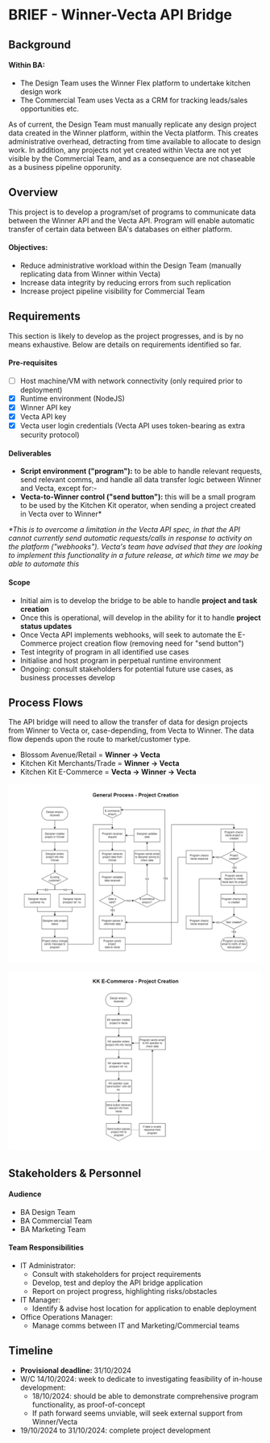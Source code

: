 # BRIEF - Winner-Vecta API Bridge

## Background

#### Within BA:
- The Design Team uses the Winner Flex platform to undertake kitchen design work
- The Commercial Team uses Vecta as a CRM for tracking leads/sales opportunities etc.

As of current, the Design Team must manually replicate any design project data created in the Winner platform, within the Vecta platform. This creates administrative overhead, detracting from time available to allocate to design work. In addition, any projects not yet created within Vecta are not yet visible by the Commercial Team, and as a consequence are not chaseable as a business pipeline opporunity.

## Overview
This project is to develop a program/set of programs to communicate data between the Winner API and the Vecta API. Program will enable automatic transfer of certain data between BA's databases on either platform.

#### Objectives:
- Reduce administrative workload within the Design Team (manually replicating data from Winner within Vecta)
- Increase data integrity by reducing errors from such replication
- Increase project pipeline visibility for Commercial Team

## Requirements
This section is likely to develop as the project progresses, and is by no means exhaustive.
Below are details on requirements identified so far.

#### Pre-requisites
- [ ] Host machine/VM with network connectivity (only required prior to deployment)
- [x] Runtime environment (NodeJS)
- [x] Winner API key
- [x] Vecta API key
- [x] Vecta user login credentials (Vecta API uses token-bearing as extra security protocol)

#### Deliverables
- <b>Script environment ("program"):</b> to be able to handle relevant requests, send relevant comms, and handle all data transfer logic between Winner and Vecta, except for:-
- <b>Vecta-to-Winner control ("send button"):</b> this will be a small program to be used by the Kitchen Kit operator, when sending a project created in Vecta over to Winner* 

<i>*This is to overcome a limitation in the Vecta API spec, in that the API cannot currently send automatic requests/calls in response to activity on the platform ("webhooks"). Vecta's team have advised that they are looking to implement this functionality in a future release, at which time we may be able to automate this</i>

#### Scope
- Initial aim is to develop the bridge to be able to handle <b>project and task creation</b>
- Once this is operational, will develop in the ability for it to handle <b>project status updates</b>
- Once Vecta API implements webhooks, will seek to automate the E-Commerce project creation flow (removing need for "send button")
- Test integrity of program in all identified use cases
- Initialise and host program in perpetual runtime environment
- Ongoing: consult stakeholders for potential future use cases, as business processes develop

## Process Flows
The API bridge will need to allow the transfer of data for design projects from Winner to Vecta or, case-depending, from Vecta to Winner. The data flow depends upon the route to market/customer type.

- Blossom Avenue/Retail =  <b>Winner -> Vecta</b>
- Kitchen Kit Merchants/Trade = <b>Winner -> Vecta</b>
- Kitchen Kit E-Commerce = <b>Vecta -> Winner -> Vecta</b>

![general process](flow-diagrams/project-creation-general-process.png "General Process")

![e-commerce process](flow-diagrams/project-creation-e-commerce.png "E-Commerce Process")

## Stakeholders & Personnel

#### Audience
- BA Design Team
- BA Commercial Team
- BA Marketing Team

#### Team Responsibilities
- IT Administrator:
    - Consult with stakeholders for project requirements
    - Develop, test and deploy the API bridge application
    - Report on project progress, highlighting risks/obstacles
- IT Manager:
    - Identify & advise host location for application to enable deployment
- Office Operations Manager:
    - Manage comms between IT and Marketing/Commercial teams

## Timeline
- <b>Provisional deadline: </b> 31/10/2024
- W/C 14/10/2024: week to dedicate to investigating feasibility of in-house development:
    - 18/10/2024: should be able to demonstrate comprehensive program functionality, as proof-of-concept
    - If path forward seems unviable, will seek external support from Winner/Vecta
- 19/10/2024 to 31/10/2024: complete project development
